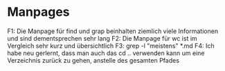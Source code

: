 # Manpages

F1: Die Manpage für find und grap beinhalten ziemlich viele Informationen und sind dementsprechen sehr lang
F2: Die Manpage für wc ist im Vergleich sehr kurz und übersichtlich
F3: grep -l "meistens" *.md
F4: Ich habe neu gerlernt, dass man auch das cd .. verwenden kann um eine Verzeichnis zurück zu gehen, anstelle des gesamten Pfades
